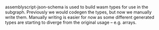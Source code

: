 assemblyscript-json-schema is used to build wasm types for use in the subgraph. Previously we would codegen the types, but now we manually write them. Manually writing is easier for now as some different generated types are starting to diverge from the original usage – e.g. arrays.
